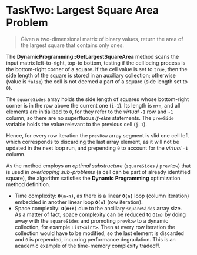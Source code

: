 # TaskTwo: Largest Square Area Problem
> Given a two-dimensional matrix of binary values, return the area of the largest square that contains only ones.

The **DynamicProgramming::GetLargestSquareArea** method scans the input matrix left-to-right, top-to bottom, testing if the cell being process is the bottom-right corner of a square. If the cell value is set to `true`, then the side length of the square is stored in an auxiliary collection; otherwise (value is `false`) the cell is not deemed a part of a square (side length set to `0`).

The `squareSides` array holds the side length of squares whose bottom-right corner is in the row above the current one (`i-1`). Its length is `m+n`, and all elements are initialized to `0`, for they refer to the _virtual_ `-1` row and `-1` column, so there are no superfluous _if-else_ statements. The `prevSide` variable holds the value relevant to the previous cell (`j-1`).

Hence, for every row iteration the `prevRow` array segment is slid one cell left which corresponds to discarding the last array element, as it will not be updated in the next loop run, and prepending `0` to account for the _virtual_ `-1` column.

As the method employs an _optimal substructure_ (`squareSides` / `prevRow`) that is used in _overlapping sub-problems_ (a cell can be part of already identified square), the algorithm satisfies the **Dynamic Programming** optimization method definition.
* Time complexity: **`O(m⋅n)`**, as there is a linear **`O(n)`** loop (column iteration) embedded in another linear loop **`O(m)`** (row iteration).
* Space complexity: **`O(m+n)`** due to the ancillary `squareSides` array size.  
As a matter of fact, space complexity can be reduced to `O(n)` by doing away with the `squareSides` and promoting `prevRow` to a dynamic collection, for example `List<uint>`. Then at every row iteration the collection would have to be modified, so the last element is discarded and `0` is prepended, incurring performance degradation. This is an academic example of the time-memory complexity tradeoff.
